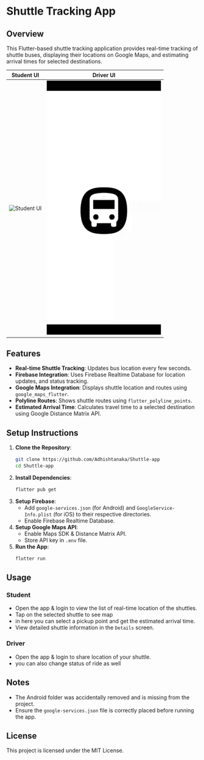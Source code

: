 # Shuttle Tracking App

## Overview

This Flutter-based shuttle tracking application provides real-time tracking of shuttle buses, displaying their locations on Google Maps, and estimating arrival times for selected destinations.

| Student UI | Driver UI |
|------------|------------|
|  <img src="screenshot/s.gif" alt="Student UI" width="300"> |  <img src="screenshot/d.gif" alt="Student UI" width="300"> |

## Features

- **Real-time Shuttle Tracking**: Updates bus location every few seconds.
- **Firebase Integration**: Uses Firebase Realtime Database for location updates, and status tracking.
- **Google Maps Integration**: Displays shuttle location and routes using `google_maps_flutter`.
- **Polyline Routes**: Shows shuttle routes using `flutter_polyline_points`.
- **Estimated Arrival Time**: Calculates travel time to a selected destination using Google Distance Matrix API.

## Setup Instructions

1. **Clone the Repository**:
   ```sh
   git clone https://github.com/Adhishtanaka/Shuttle-app
   cd Shuttle-app
   ```
2. **Install Dependencies**:
   ```sh
   flutter pub get
   ```
3. **Setup Firebase**:
   - Add `google-services.json` (for Android) and `GoogleService-Info.plist` (for iOS) to their respective directories.
   - Enable Firebase Realtime Database.
4. **Setup Google Maps API**:
   - Enable Maps SDK & Distance Matrix API.
   - Store API key in `.env` file.
5. **Run the App**:
   ```sh
   flutter run
   ```

## Usage

### Student  

- Open the app & login to view the list of real-time location of the shuttles.
- Tap on the selected shuttle to see map
- in here you can select a pickup point and get the estimated arrival time.
- View detailed shuttle information in the `Details` screen.

### Driver

- Open the app & login to share location of your shuttle.
- you can also change status of ride as well
  
## Notes

- The Android folder was accidentally removed and is missing from the project.
- Ensure the `google-services.json` file is correctly placed before running the app.

## License

This project is licensed under the MIT License.



